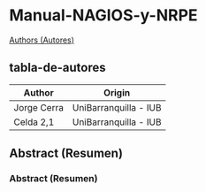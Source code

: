 # Manual-NAGIOS-y-NRPE

[Authors (Autores)](#tabla-de-autores)

## tabla-de-autores
| Author       |    Origin   | 
|--------------|--------------|
| Jorge Cerra  | UniBarranquilla - IUB    | 
| Celda 2,1    | UniBarranquilla - IUB    | 

## Abstract (Resumen)



<h3>Abstract (Resumen)</h3>




